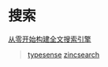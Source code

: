 # 搜索

[从零开始构建全文搜索引擎](https://mojotv.cn/go/golang-full-text-search-enginec)

> [typesense](https://github.com/typesense/typesense)
> [zincsearch](https://zincsearch-docs.zinc.dev/)  

